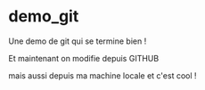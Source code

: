 # demo_git
Une demo de git qui se termine bien !

Et maintenant on modifie depuis GITHUB

mais aussi depuis ma machine locale et c'est cool !
